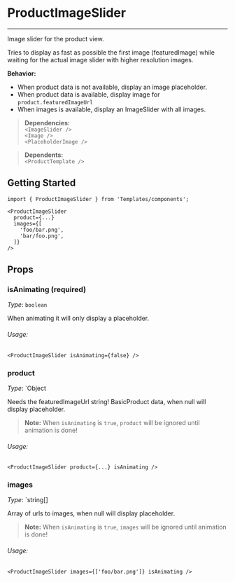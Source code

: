 # ProductImageSlider 
---

Image slider for the product view. 

Tries to display as fast as possible the first image (featuredImage) while waiting for the actual image slider with higher resolution images.

**Behavior:**
- When product data is not available, display an image placeholder.
- When product data is available, display image for `product.featuredImageUrl` 
- When images is available, display an ImageSlider with all images.

> **Dependencies:** 
<br> `<ImageSlider />`
<br> `<Image />`
<br> `<PlaceholderImage />`

> **Dependents:** <br> `<ProductTemplate />`

## Getting Started

```
import { ProductImageSlider } from 'Templates/components';

<ProductImageSlider 
  product={...}
  images={[
    'foo/bar.png',
    'bar/foo.png',
  ]}
/>
```

## Props

### isAnimating (required)
_Type_: `boolean` <br>

When animating it will only display a placeholder.

###### Usage:

```
<ProductImageSlider isAnimating={false} />
```

### product

_Type_: `Object  

Needs the featuredImageUrl string!
BasicProduct data, when null will display placeholder.
> **Note:** When `isAnimating` is `true`, `product` will be ignored until animation is done!

###### Usage:

```
<ProductImageSlider product={...} isAnimating />
```

### images 

_Type_: `string[]  

Array of urls to images, when null will display placeholder.
> **Note:** When `isAnimating` is `true`, `images` will be ignored until animation is done!

###### Usage:

```
<ProductImageSlider images={['foo/bar.png']} isAnimating />
```

